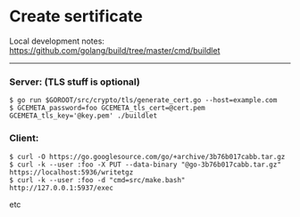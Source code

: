 # Create sertificate

Local development notes: https://github.com/golang/build/tree/master/cmd/buildlet

---


### Server:  (TLS stuff is optional)
```
$ go run $GOROOT/src/crypto/tls/generate_cert.go --host=example.com
$ GCEMETA_password=foo GCEMETA_tls_cert=@cert.pem GCEMETA_tls_key='@key.pem' ./buildlet
```

### Client:
```
$ curl -O https://go.googlesource.com/go/+archive/3b76b017cabb.tar.gz
$ curl -k --user :foo -X PUT --data-binary "@go-3b76b017cabb.tar.gz" https://localhost:5936/writetgz
$ curl -k --user :foo -d "cmd=src/make.bash" http://127.0.0.1:5937/exec
```

etc
